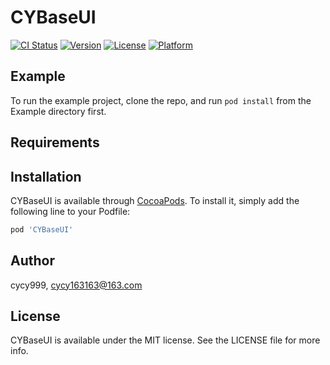 # CYBaseUI

[![CI Status](https://img.shields.io/travis/cycy999/CYBaseUI.svg?style=flat)](https://travis-ci.org/cycy999/CYBaseUI)
[![Version](https://img.shields.io/cocoapods/v/CYBaseUI.svg?style=flat)](https://cocoapods.org/pods/CYBaseUI)
[![License](https://img.shields.io/cocoapods/l/CYBaseUI.svg?style=flat)](https://cocoapods.org/pods/CYBaseUI)
[![Platform](https://img.shields.io/cocoapods/p/CYBaseUI.svg?style=flat)](https://cocoapods.org/pods/CYBaseUI)

## Example

To run the example project, clone the repo, and run `pod install` from the Example directory first.

## Requirements

## Installation

CYBaseUI is available through [CocoaPods](https://cocoapods.org). To install
it, simply add the following line to your Podfile:

```ruby
pod 'CYBaseUI'
```

## Author

cycy999, cycy163163@163.com

## License

CYBaseUI is available under the MIT license. See the LICENSE file for more info.
